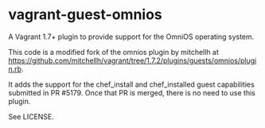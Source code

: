 vagrant-guest-omnios
========================

A Vagrant 1.7+ plugin to provide support for the OmniOS operating system.

This code is a modified fork of the omnios plugin by mitchellh at https://github.com/mitchellh/vagrant/tree/1.7.2/plugins/guests/omnios/plugin.rb.  

It adds the support for the chef_install and chef_installed guest capabilities submitted in PR #5179.  Once that PR is merged, there is no need to use this plugin.

See LICENSE.
